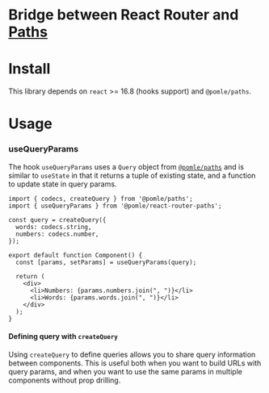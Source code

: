 # Bridge between React Router and [Paths](https://github.com/pomle/paths)

# Install

This library depends on `react` >= 16.8 (hooks support) and `@pomle/paths`.


# Usage

### useQueryParams

The hook `useQueryParams` uses a `Query` object from [`@pomle/paths`](https://github.com/pomle/paths) and is similar to `useState` in that it returns a tuple of existing state, and a function to update state in query params. 

```tsx
import { codecs, createQuery } from '@pomle/paths';
import { useQueryParams } from '@pomle/react-router-paths';

const query = createQuery({
  words: codecs.string,
  numbers: codecs.number,
});

export default function Component() {
  const [params, setParams] = useQueryParams(query);
  
  return (
    <div>
      <li>Numbers: {params.numbers.join(", ")}</li>
      <li>Words: {params.words.join(", ")}</li>
    </div>
  );
}
```

#### Defining query with `createQuery`

Using `createQuery` to define queries allows you to share query information between components. This is useful both when you want to build URLs with query params, and when you want to use the same params in multiple components without prop drilling.
